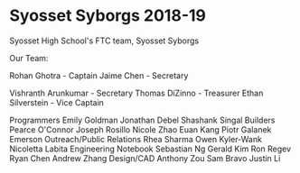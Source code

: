 # Syosset Syborgs 2018-19
Syosset High School's FTC team, Syosset Syborgs


Our Team:

Rohan Ghotra - Captain
Jaime Chen - Secretary

Vishranth Arunkumar - Secretary
Thomas DiZinno - Treasurer
Ethan Silverstein - Vice Captain

Programmers
  Emily Goldman
  Jonathan Debel
  Shashank Singal
Builders
  Pearce O'Connor
  Joseph Rosillo
  Nicole Zhao
  Euan Kang
  Piotr Galanek
  Emerson
Outreach/Public Relations
  Rhea Sharma
  Owen Kyler-Wank
  Nicoletta Labita
Engineering Notebook
  Sebastian Ng
  Gerald Kim
  Ron Regev
  Ryan Chen
  Andrew Zhang
Design/CAD
  Anthony Zou
  Sam Bravo
  Justin Li
